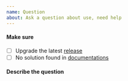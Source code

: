 ```yaml
---
name: Question
about: Ask a question about use, need help
---
```


#### Make sure
- [ ] Upgrade the latest [release](https://github.com/fluid-dev/hexo-theme-fluid/releases)
- [ ] No solution found in [documentations](https://hexo.fluid-dev.com/docs/en/)

#### Describe the question
<!-- A clear and concise description of what the question is. -->
